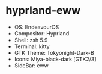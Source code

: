 # hyprland-eww

* OS:		EndeavourOS
* Compositor:	Hyprland 
* Shell:		zsh 5.9 
* Terminal:	kitty 
* GTK Theme:	Tokyonight-Dark-B
* Icons:		Miya-black-dark [GTK2/3] 
* SideBar:		eww
